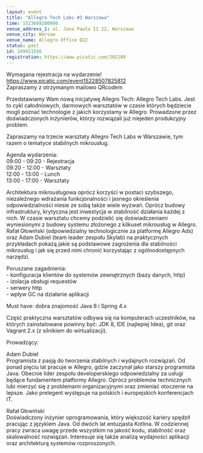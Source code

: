 ```yaml
---
layout: event
title: "Allegro Tech Labs #3 Warszawa"
time: 1523689200000
venue_address_1: al. Jana Pawła II 22, Warszawa
venue_city: Warsaw
venue_name: Allegro Office Q22
status: past
id: 249421556
registration: https://www.picatic.com/202289
---
```


<p>Wymagana rejestracja na wydarzenie!<br /><a href="https://www.picatic.com/event15228507825812" class="linkified">https://www.picatic.com/event15228507825812</a><br />Zapraszamy z otrzymanym mailowo QRcodem</p>
<p>Przedstawiamy Wam nową inicjatywę Allegro Tech: Allegro Tech Labs. Jest to cykl całodniowych, darmowych warsztatów w czasie których będziecie mogli poznać technologie z jakich korzystamy w Allegro. Prowadzone przez doświadczonych inżynierów, którzy rozwiązali już niejeden produkcyjny problem.</p>
<p>Zapraszamy na trzecie warsztaty Allegro Tech Labs w Warszawie, tym razem o tematyce stabilnych mikrousług.</p>
<p>Agenda wydarzenia:<br />09:00 - 09:20 - Rejestracja<br />09:20 - 12:00 - Warsztaty<br />12:00 - 13:00 - Lunch<br />13:00 - 17:00 - Warsztaty</p>
<p>Architektura mikrousługowa oprócz korzyści w postaci szybszego, niezależnego wdrażania funkcjonalności i jasnego określenia odpowiedzialności niesie ze sobą także wiele wyzwań. Oprócz budowy infrastruktury, krytyczna jest inwestycja w stabilność działania każdej z nich. W czasie warsztatu chcemy podzielić się doświadczeniami wyniesionymi z budowy systemu złożonego z kilkuset mikrousług w Allegro. Rafał Głowiński (odpowiedzialny technologicznie za platformę Allegro Ads) oraz Adam Dubiel (team leader zespołu Skylab) na praktycznych przykładach pokażą jakie są podstawowe zagrożenia dla stabilności mikrousług i jak się przed nimi chronić korzystając z ogólnodostępnych narzędzi.</p>
<p>Poruszane zagadnienia:<br />- konfiguracja klientów do systemów zewnętrznych (bazy danych, http)<br />- izolacja obsługi requestów<br />- serwery http<br />- wpływ GC na działanie aplikacji</p>
<p>Must have: dobra znajomość Java 8 i Spring 4.x</p>
<p>Część praktyczna warsztatów odbywa się na komputerach uczestników, na których zainstalowane powinny być: JDK 8, IDE (najlepiej Idea), git oraz Vagrant 2.x (z silnikiem do wirtualizacji).</p>
<p>Prowadzący:</p>
<p>Adam Dubiel<br />Programista z pasją do tworzenia stabilnych i wydajnych rozwiązań. Od ponad pięciu lat pracuje w Allegro, gdzie zaczynał jako starszy programista Java. Obecnie lider zespołu developerskiego odpowiedzialny za usługi będące fundamentem platformy Allegro. Oprócz problemów technicznych lubi mierzyć się z problemami organizacyjnymi oraz zmieniać otoczenie na lepsze. Jako prelegent występuje na polskich i europejskich konferencjach IT.</p>
<p>Rafał Głowiński<br />Doświadczony inżynier oprogramowania, który większość kariery spędził pracując z językiem Java. Od dwóch lat entuzjasta Kotlina. W codziennej pracy zwraca uwagę przede wszystkim na jakość kodu, stabilność oraz skalowalność rozwiązań. Interesuje się także analizą wydajności aplikacji oraz architekturą systemów rozproszonych.</p>
